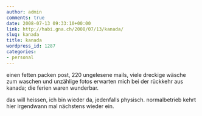 ```yaml
---
author: admin
comments: true
date: 2008-07-13 09:33:10+00:00
link: http://habi.gna.ch/2008/07/13/kanada/
slug: kanada
title: kanada
wordpress_id: 1287
categories:
- personal
---
```


einen fetten packen post, 220 ungelesene mails, viele dreckige wäsche zum waschen und unzählige fotos erwarten mich bei der rückkehr aus kanada; die ferien waren wunderbar.




das will heissen, ich bin wieder da, jedenfalls physisch. normalbetrieb kehrt hier irgendwann mal nächstens wieder ein.




